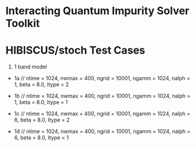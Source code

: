 Interacting Quantum Impurity Solver Toolkit
===========================================

HIBISCUS/stoch Test Cases
=========================

1. 1 band model

* 1a // ntime = 1024, nwmax = 400, ngrid = 10001, ngamm = 1024, nalph = 1, beta = 8.0, ltype = 2

* 1b // ntime = 1024, nwmax = 400, ngrid = 10001, ngamm = 1024, nalph = 1, beta = 8.0, ltype = 1

* 1c // ntime = 1024, nwmax = 400, ngrid = 10001, ngamm = 1024, nalph = 6, beta = 8.0, ltype = 2

* 1d // ntime = 1024, nwmax = 400, ngrid = 10001, ngamm = 1024, nalph = 6, beta = 8.0, ltype = 1
